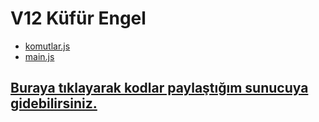 # V12 Küfür Engel
- [komutlar.js](https://github.com/erensenell/v12-kufur-engel/blob/main/komutlar.js)
- [main.js](https://github.com/erensenell/v12-kufur-engel/blob/main/main.js)

## [Buraya tıklayarak kodlar paylaştığım sunucuya gidebilirsiniz.](https://discord.gg/vj86Nq48Pj)
